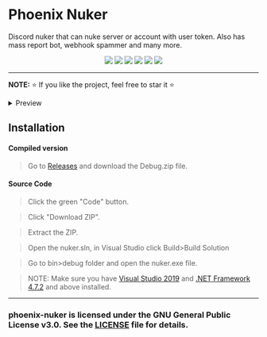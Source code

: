 # Phoenix Nuker
Discord nuker that can nuke server or account with user token. Also has mass report bot, webhook spammer and many more.

<p align="center">
<img src="https://img.shields.io/github/languages/top/extatent/phoenix-nuker?style=flat-square" </a>
<img src="https://img.shields.io/github/last-commit/extatent/phoenix-nuker?style=flat-square" </a>
<img src="https://img.shields.io/github/license/extatent/phoenix-nuker?style=flat-square" </a>
<img src="https://img.shields.io/github/downloads/extatent/phoenix-nuker/total?color=%23daff00&label=Downloads&style=flat-square" </a>
<img src="https://img.shields.io/github/stars/extatent/phoenix-nuker?color=%23daff00&label=Stars&style=flat-square" </a>
<img src="https://img.shields.io/github/forks/extatent/phoenix-nuker?color=%23daff00&label=Forks&style=flat-square" </a>

---

**NOTE:** ⭐ If you like the project, feel free to star it ⭐

<details>
<summary>Preview</summary>
<img src="https://i.imgur.com/jBx3SCs.png" alt="png">
  
<img src="https://i.imgur.com/4ncM4Hp.png" alt="png">
  
<img src="https://i.imgur.com/x5KiiFU.png" alt="png">

<img src="https://i.imgur.com/vlGfHNR.png" alt="png">

<img src="https://i.imgur.com/RV4lbMB.png" alt="png">

<img src="https://i.imgur.com/nRTQfJj.png" alt="png">

<img src="https://i.imgur.com/fdJmC1x.png" alt="png">

<img src="https://i.imgur.com/v6R8rGA.png" alt="png">

<img src="https://i.imgur.com/tJDmmWv.png" alt="png">

<img src="https://i.imgur.com/48K1ApS.png" alt="png">
</details>

## Installation 

#### Compiled version
> Go to [Releases](https://github.com/extatent/phoenix-nuker/releases/tag/Release) and download the Debug.zip file.

#### Source Code
>Click the green "Code" button. 
  
>Click "Download ZIP".
  
>Extract the ZIP.

>Open the nuker.sln, in Visual Studio click Build>Build Solution
  
>Go to bin>debug folder and open the nuker.exe file.

>NOTE: Make sure you have [Visual Studio 2019](https://visualstudio.microsoft.com/downloads/) and [.NET Framework 4.7.2](https://dotnet.microsoft.com/en-us/download/dotnet-framework) and above installed.

---
### phoenix-nuker is licensed under the GNU General Public License v3.0. See the [LICENSE](https://github.com/extatent/phoenix-nuker/blob/main/LICENSE) file for details.
